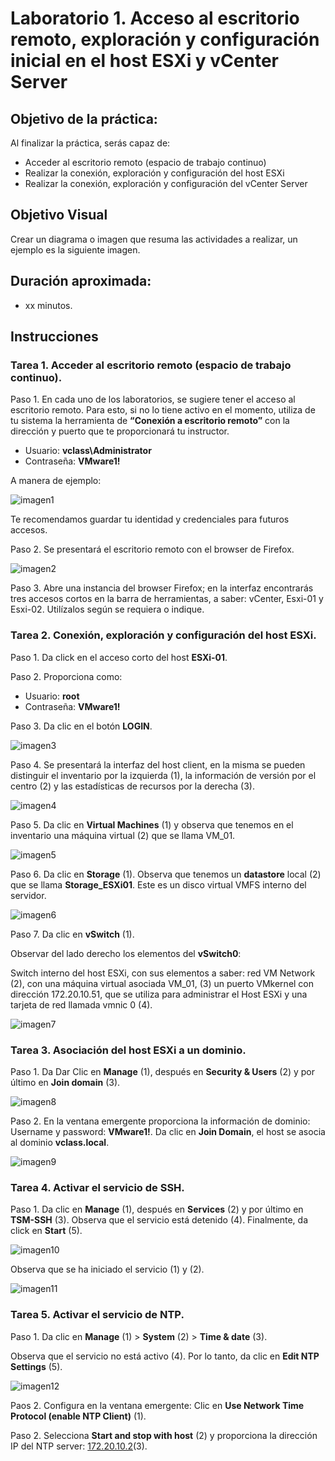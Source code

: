 # Laboratorio 1. Acceso al escritorio remoto, exploración y configuración inicial en el host ESXi y vCenter Server 

## Objetivo de la práctica:

Al finalizar la práctica, serás capaz de:

- Acceder al escritorio remoto (espacio de trabajo continuo)
- Realizar la conexión, exploración y configuración del host ESXi
- Realizar la conexión, exploración y configuración del vCenter Server

## Objetivo Visual 
Crear un diagrama o imagen que resuma las actividades a realizar, un ejemplo es la siguiente imagen. 

## Duración aproximada:
- xx minutos.

## Instrucciones 

### Tarea 1. Acceder al escritorio remoto (espacio de trabajo continuo).
Paso 1. En cada uno de los laboratorios, se sugiere tener el acceso al escritorio remoto. Para esto, si no lo tiene activo en el momento, utiliza de tu sistema la herramienta de **“Conexión a escritorio remoto”** con la dirección y puerto que te proporcionará tu instructor.

- Usuario: **vclass\Administrator**
- Contraseña: **VMware1!**

A manera de ejemplo:

![imagen1](../images/Imagen1.png)

Te recomendamos guardar tu identidad y credenciales para futuros accesos.

Paso 2. Se presentará el escritorio remoto con el browser de Firefox.

![imagen2](../images/Imagen2.png)

Paso 3. Abre una instancia del browser Firefox; en la interfaz encontrarás tres accesos cortos en la barra de herramientas, a saber: vCenter, Esxi-01 y Esxi-02. Utilízalos según se requiera o indique.

### Tarea 2. Conexión, exploración y configuración del host ESXi.

Paso 1. Da click en el acceso corto del host **ESXi-01**.

Paso 2. Proporciona como:

- Usuario: **root**
- Contraseña: **VMware1!**

Paso 3. Da clic en el botón **LOGIN**.

![imagen3](../images/Imagen3.png)

Paso 4. Se presentará la interfaz del host client, en la misma se pueden distinguir el inventario por la izquierda (1), la información de versión por el centro (2) y las estadísticas de recursos por la derecha (3).

![imagen4](../images/Imagen4.png)

Paso 5. Da clic en **Virtual Machines** (1) y observa que tenemos en el inventario una máquina virtual (2) que se llama VM_01. 

![imagen5](../images/Imagen5.png)

Paso 6. Da clic en **Storage** (1). Observa que tenemos un **datastore** local (2) que se llama **Storage_ESXi01**. Este es un disco virtual VMFS interno del servidor.

![imagen6](../images/Imagen6.png)

Paso 7. Da clic en **vSwitch** (1).

Observar del lado derecho los elementos del **vSwitch0**:

Switch interno del host ESXi, con sus elementos a saber: red VM Network (2), con una máquina virtual asociada VM_01, (3) un puerto VMkernel con dirección 172.20.10.51, que se utiliza para administrar el Host ESXi y una tarjeta de red llamada vmnic 0 (4). 

![imagen7](../images/Imagen7.png)

### Tarea 3. Asociación del host ESXi a un dominio.

Paso 1. Da Dar Clic en **Manage** (1), después en **Security & Users** (2) y por último en **Join domain** (3).

![imagen8](../images/Imagen8.png)

Paso 2. En la ventana emergente proporciona la información de dominio: Username y password: **VMware1!**. Da clic en **Join Domain**, el host se asocia al dominio **vclass.local**.

![imagen9](../images/Imagen9.png)

### Tarea 4. Activar el servicio de SSH.

Paso 1. Da clic en **Manage** (1), después en **Services** (2) y por último en **TSM-SSH** (3). Observa que el servicio está detenido (4). Finalmente, da click en **Start** (5).

![imagen10](../images/Imagen10.png)

Observa que se ha iniciado el servicio (1) y (2).

![imagen11](../images/Imagen11.png)

### Tarea 5. Activar el servicio de NTP.

Paso 1. Da clic en **Manage** (1) > **System** (2) > **Time & date** (3). 

Observa que el servicio no está activo (4). Por lo tanto, da clic en **Edit NTP Settings** (5).

![imagen12](../images/Imagen12.png)

Paos 2. Configura en la ventana emergente: Clic en **Use Network Time Protocol (enable NTP Client)** (1).

Paso 2. Selecciona **Start and stop with host** (2) y proporciona la dirección IP del NTP server: <ins>172.20.10.2</ins>(3).




